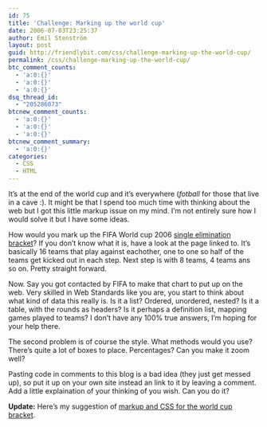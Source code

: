 ```yaml
---
id: 75
title: 'Challenge: Marking up the world cup'
date: 2006-07-03T23:25:37
author: Emil Stenström
layout: post
guid: http://friendlybit.com/css/challenge-marking-up-the-world-cup/
permalink: /css/challenge-marking-up-the-world-cup/
btc_comment_counts:
  - 'a:0:{}'
  - 'a:0:{}'
  - 'a:0:{}'
dsq_thread_id:
  - "205286073"
btcnew_comment_counts:
  - 'a:0:{}'
  - 'a:0:{}'
  - 'a:0:{}'
btcnew_comment_summary:
  - 'a:0:{}'
categories:
  - CSS
  - HTML
---
```

It&#8217;s at the end of the world cup and it&#8217;s everywhere (_fotball_ for those that live in a cave :). It might be that I spend too much time with thinking about the web but I got this little markup issue on my mind. I&#8217;m not entirely sure how I would solve it but I have some ideas.

How would you mark up the FIFA World cup 2006 [single elimination bracket](http://en.wikipedia.org/wiki/2006_FIFA_World_Cup#Bracket)? If you don&#8217;t know what it is, have a look at the page linked to. It&#8217;s basically 16 teams that play against eachother, one to one so half of the teams get kicked out in each step. Next step is with 8 teams, 4 teams ans so on. Pretty straight forward.

Now. Say you got contacted by FIFA to make that chart to put up on the web. Very skilled in Web Standards like you are, you start to think about what kind of data this really is. Is it a list? Ordered, unordered, nested? Is it a table, with the rounds as headers? Is it perhaps a definition list, mapping games played to teams? I don&#8217;t have any 100% true answers, I&#8217;m hoping for your help there.

The second problem is of course the style. What methods would you use? There&#8217;s quite a lot of boxes to place. Percentages? Can you make it zoom well?

Pasting code in comments to this blog is a bad idea (they just get messed up), so put it up on your own site instead an link to it by leaving a comment. Add a little explaination of your thinking of you wish. Can you do it?

**Update:** Here&#8217;s my suggestion of [markup and CSS for the world cup bracket](/files/worldcup/worldcup_bracket.html).
